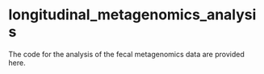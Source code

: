 # longitudinal_metagenomics_analysis
The code for the analysis of the fecal metagenomics data are provided here.

